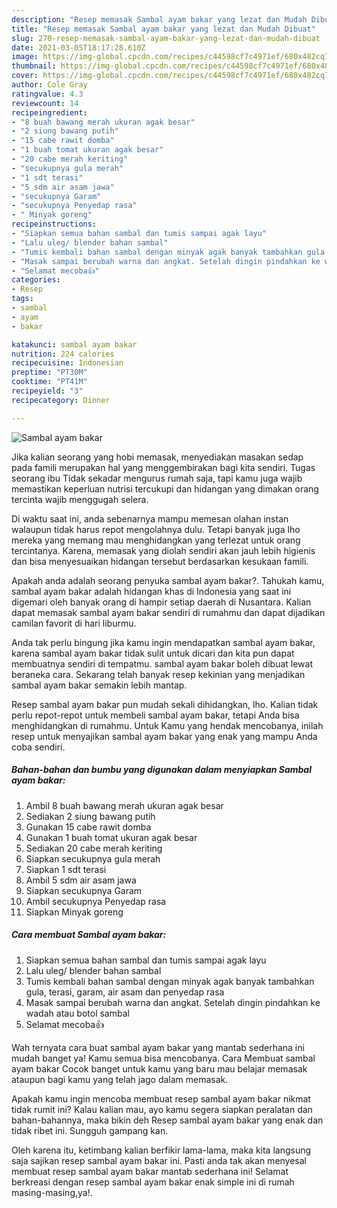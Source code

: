 ```yaml
---
description: "Resep memasak Sambal ayam bakar yang lezat dan Mudah Dibuat"
title: "Resep memasak Sambal ayam bakar yang lezat dan Mudah Dibuat"
slug: 270-resep-memasak-sambal-ayam-bakar-yang-lezat-dan-mudah-dibuat
date: 2021-03-05T18:17:28.610Z
image: https://img-global.cpcdn.com/recipes/c44598cf7c4971ef/680x482cq70/sambal-ayam-bakar-foto-resep-utama.jpg
thumbnail: https://img-global.cpcdn.com/recipes/c44598cf7c4971ef/680x482cq70/sambal-ayam-bakar-foto-resep-utama.jpg
cover: https://img-global.cpcdn.com/recipes/c44598cf7c4971ef/680x482cq70/sambal-ayam-bakar-foto-resep-utama.jpg
author: Cole Gray
ratingvalue: 4.3
reviewcount: 14
recipeingredient:
- "8 buah bawang merah ukuran agak besar"
- "2 siung bawang putih"
- "15 cabe rawit domba"
- "1 buah tomat ukuran agak besar"
- "20 cabe merah keriting"
- "secukupnya gula merah"
- "1 sdt terasi"
- "5 sdm air asam jawa"
- "secukupnya Garam"
- "secukupnya Penyedap rasa"
- " Minyak goreng"
recipeinstructions:
- "Siapkan semua bahan sambal dan tumis sampai agak layu"
- "Lalu uleg/ blender bahan sambal"
- "Tumis kembali bahan sambal dengan minyak agak banyak tambahkan gula, terasi, garam, air asam dan penyedap rasa"
- "Masak sampai berubah warna dan angkat. Setelah dingin pindahkan ke wadah atau botol sambal"
- "Selamat mecoba👍"
categories:
- Resep
tags:
- sambal
- ayam
- bakar

katakunci: sambal ayam bakar 
nutrition: 224 calories
recipecuisine: Indonesian
preptime: "PT30M"
cooktime: "PT41M"
recipeyield: "3"
recipecategory: Dinner

---
```



![Sambal ayam bakar](https://img-global.cpcdn.com/recipes/c44598cf7c4971ef/680x482cq70/sambal-ayam-bakar-foto-resep-utama.jpg)

Jika kalian seorang yang hobi memasak, menyediakan masakan sedap pada famili merupakan hal yang menggembirakan bagi kita sendiri. Tugas seorang ibu Tidak sekadar mengurus rumah saja, tapi kamu juga wajib memastikan keperluan nutrisi tercukupi dan hidangan yang dimakan orang tercinta wajib menggugah selera.

Di waktu  saat ini, anda sebenarnya mampu memesan olahan instan walaupun tidak harus repot mengolahnya dulu. Tetapi banyak juga lho mereka yang memang mau menghidangkan yang terlezat untuk orang tercintanya. Karena, memasak yang diolah sendiri akan jauh lebih higienis dan bisa menyesuaikan hidangan tersebut berdasarkan kesukaan famili. 



Apakah anda adalah seorang penyuka sambal ayam bakar?. Tahukah kamu, sambal ayam bakar adalah hidangan khas di Indonesia yang saat ini digemari oleh banyak orang di hampir setiap daerah di Nusantara. Kalian dapat memasak sambal ayam bakar sendiri di rumahmu dan dapat dijadikan camilan favorit di hari liburmu.

Anda tak perlu bingung jika kamu ingin mendapatkan sambal ayam bakar, karena sambal ayam bakar tidak sulit untuk dicari dan kita pun dapat membuatnya sendiri di tempatmu. sambal ayam bakar boleh dibuat lewat beraneka cara. Sekarang telah banyak resep kekinian yang menjadikan sambal ayam bakar semakin lebih mantap.

Resep sambal ayam bakar pun mudah sekali dihidangkan, lho. Kalian tidak perlu repot-repot untuk membeli sambal ayam bakar, tetapi Anda bisa menghidangkan di rumahmu. Untuk Kamu yang hendak mencobanya, inilah resep untuk menyajikan sambal ayam bakar yang enak yang mampu Anda coba sendiri.

<!--inarticleads1-->

##### Bahan-bahan dan bumbu yang digunakan dalam menyiapkan Sambal ayam bakar:

1. Ambil 8 buah bawang merah ukuran agak besar
1. Sediakan 2 siung bawang putih
1. Gunakan 15 cabe rawit domba
1. Gunakan 1 buah tomat ukuran agak besar
1. Sediakan 20 cabe merah keriting
1. Siapkan secukupnya gula merah
1. Siapkan 1 sdt terasi
1. Ambil 5 sdm air asam jawa
1. Siapkan secukupnya Garam
1. Ambil secukupnya Penyedap rasa
1. Siapkan  Minyak goreng




<!--inarticleads2-->

##### Cara membuat Sambal ayam bakar:

1. Siapkan semua bahan sambal dan tumis sampai agak layu
1. Lalu uleg/ blender bahan sambal
1. Tumis kembali bahan sambal dengan minyak agak banyak tambahkan gula, terasi, garam, air asam dan penyedap rasa
1. Masak sampai berubah warna dan angkat. Setelah dingin pindahkan ke wadah atau botol sambal
1. Selamat mecoba👍




Wah ternyata cara buat sambal ayam bakar yang mantab sederhana ini mudah banget ya! Kamu semua bisa mencobanya. Cara Membuat sambal ayam bakar Cocok banget untuk kamu yang baru mau belajar memasak ataupun bagi kamu yang telah jago dalam memasak.

Apakah kamu ingin mencoba membuat resep sambal ayam bakar nikmat tidak rumit ini? Kalau kalian mau, ayo kamu segera siapkan peralatan dan bahan-bahannya, maka bikin deh Resep sambal ayam bakar yang enak dan tidak ribet ini. Sungguh gampang kan. 

Oleh karena itu, ketimbang kalian berfikir lama-lama, maka kita langsung saja sajikan resep sambal ayam bakar ini. Pasti anda tak akan menyesal membuat resep sambal ayam bakar mantab sederhana ini! Selamat berkreasi dengan resep sambal ayam bakar enak simple ini di rumah masing-masing,ya!.

